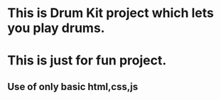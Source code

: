 <h1>This is Drum Kit project which lets you play drums.</h1>
<h1>This is just for fun project.</h1>
<h2>Use of only basic html,css,js</h2>
